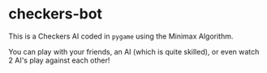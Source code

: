 # checkers-bot
This is a Checkers AI coded in `pygame` using the Minimax Algorithm.

You can play with your friends, an AI (which is quite skilled), or even watch 2 AI's play against each other!
